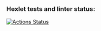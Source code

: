 ### Hexlet tests and linter status:
[![Actions Status](https://github.com/Sckandinav/layout-designer-project-58/actions/workflows/hexlet-check.yml/badge.svg)](https://github.com/Sckandinav/layout-designer-project-58/actions)